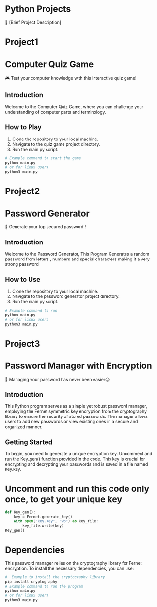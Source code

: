 # Python Projects

🚀 [Brief Project Description]

# Project1

# Computer Quiz Game

🎮 Test your computer knowledge with this interactive quiz game!

## Introduction

Welcome to the Computer Quiz Game, where you can challenge your understanding of computer parts and terminology.

## How to Play

1. Clone the repository to your local machine.
2. Navigate to the quiz game project directory.
3. Run the main.py script.

```bash
# Example command to start the game
python main.py
# or for linux users
python3 main.py
```

# Project2

# Password Generator

🔑 Generate your top secured password!!

## Introduction

Welcome to the Password Generator, This Program Generates a random password from letters , numbers and special characters making it a very strong password

## How to Use

1. Clone the repository to your local machine.
2. Navigate to the password generator project directory.
3. Run the main.py script.

```bash
# Example command to run
python main.py
# or for linux users
python3 main.py
```

# Project3

# Password Manager with Encryption

🔑 Managing your password has never been easier😉

## Introduction

This Python program serves as a simple yet robust password manager, employing the Fernet symmetric key encryption from the cryptography library to ensure the security of stored passwords. The manager allows users to add new passwords or view existing ones in a secure and organized manner.

## Getting Started

To begin, you need to generate a unique encryption key. Uncomment and run the Key_gen() function provided in the code. This key is crucial for encrypting and decrypting your passwords and is saved in a file named key.key.

# Uncomment and run this code only once, to get your unique key

```python
def Key_gen():
	key = Fernet.generate_key()
	with open("key.key", "wb") as key_file:
		key_file.write(key)
Key_gen()
```

# Dependencies

This password manager relies on the cryptography library for Fernet encryption. To install the necessary dependencies, you can use:

```bash
#  Example to install the cryptocraphy library
pip install cryptography
# Example command to run the program
python main.py
# or for linux users
python3 main.py
```
